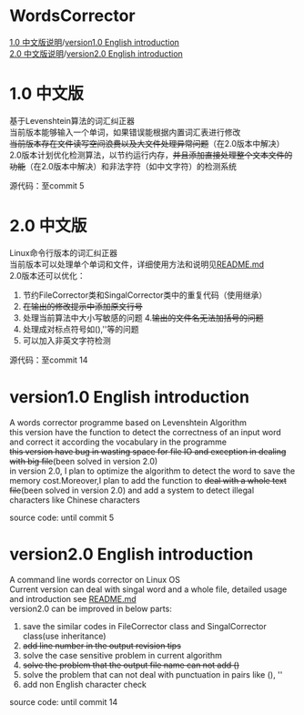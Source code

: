 # WordsCorrector
[1.0 中文版说明](#10-中文版)/[version1.0 English introduction](#version10-english-introduction)<br>
[2.0 中文版说明](#20-中文版)/[version2.0 English introduction](#version20-english-introduction)
# 1.0 中文版 
基于Levenshtein算法的词汇纠正器<br>
当前版本能够输入一个单词，如果错误能根据内置词汇表进行修改<br>
~~当前版本存在文件读写空间浪费以及大文件处理异常问题~~（在2.0版本中解决）<br>
2.0版本计划优化检测算法，以节约运行内存，~~并且添加直接处理整个文本文件的功能~~（在2.0版本中解决）和非法字符（如中文字符）的检测系统<br>

源代码：至commit 5

# 2.0 中文版
Linux命令行版本的词汇纠正器<br>
当前版本可以处理单个单词和文件，详细使用方法和说明见[README.md](./README.md)<br>
2.0版本还可以优化：
1. 节约FileCorrector类和SingalCorrector类中的重复代码（使用继承）
2. ~~在输出的修改提示中添加原文行号~~
3. 处理当前算法中大小写敏感的问题
4.~~输出的文件名无法加括号的问题~~
5. 处理成对标点符号如(),''等的问题
6. 可以加入非英文字符检测
 
 源代码：至commit 14
 
# version1.0 English introduction
A words corrector programme based on Levenshtein Algorithm<br>
this version have the function to detect the correctness of an input word and correct it according the vocabulary in the programme<br>
~~this version have bug in wasting space for file IO and exception in dealing with big file~~(been solved in version 2.0)<br>
in version 2.0, I plan to optimize the algorithm to detect the word to save the memory cost.Moreover,I plan to add the function to ~~deal with a whole text file~~(been solved in version 2.0) and add a system to detect illegal characters like Chinese characters<br>

source code: until commit 5

# version2.0 English introduction
A command line words corrector on Linux OS<br>
Current version can deal with singal word and a whole file, detailed usage and introduction see [README.md](./README.md)<br>
version2.0 can be improved in below parts:
1. save the similar codes in FileCorrector class and SingalCorrector class(use inheritance)
2. ~~add line number in the output revision tips~~
3. solve the case sensitive problem in current algorithm
4. ~~solve the problem that the output file name can not add ()~~
5. solve the problem that can not deal with punctuation in pairs like (), ''
6. add non English character check

source code: until commit 14